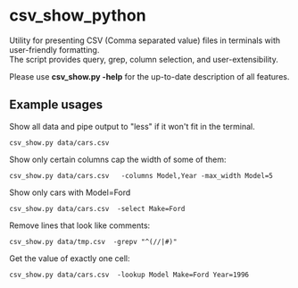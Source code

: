 # csv_show_python
Utility for presenting CSV (Comma separated value) files in terminals with user-friendly formatting.  
The script provides query, grep, column selection, and user-extensibility.

Please use **csv_show.py -help** for the up-to-date description of all features.

## Example usages
Show all data and pipe output to "less" if it won't fit in the terminal.
```
csv_show.py data/cars.csv
```

Show only certain columns cap the width of some of them:
```
csv_show.py data/cars.csv   -columns Model,Year -max_width Model=5
```

Show only cars with Model=Ford
```
csv_show.py data/cars.csv  -select Make=Ford
```

Remove lines that look like comments:
```
csv_show.py data/tmp.csv  -grepv "^(//|#)"
```

Get the value of exactly one cell:
```
csv_show.py data/cars.csv  -lookup Model Make=Ford Year=1996
```

